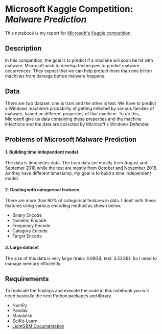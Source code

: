 # Microsoft Kaggle Competition: *Malware Prediction*

This notebook is my report for [Microsoft's Kaggle competition][competition].


[competition]: https://www.kaggle.com/c/microsoft-malware-prediction



## Description

In this competition, the goal is to predict if a machine will soon be hit with malware. Microsoft wish to develop techniques to predict malware occurrences. They expect that we can help protect more than one billion machines from damage before malware happens. 



## Data
There are two dataset. one is train and the other is test. We have to predict a Windows machine’s probability of getting infected by various families of malware, based on different properties of that machine. To do this, Microsoft give us data containing these properties and the machine infections and the data are collected by Microsoft's Windows Defender.


## Problems of Microsoft Malware Prediction 

#### 1. Building time independent model  
The data is timeseries data. The train data are mostly form August and Septemer 2018 while the test are mostly from October and November 2018. As they have different timestamp, my goal is to bulid a time independent model.

#### 2. Dealing with categorical features
There are more than 90% of categorical features in data. I dealt with these features using various encoding method as shown below. 

   * Binary Encode 
   * Numeric Encode
   * Frequency Encode
   * Category Encode
   * Target Encode

#### 3. Large dataset
The size of this data is very large (train: 4.08GB, test: 3.53GB). So I need to manage memory efficiently.



## Requirements

To replicate the findings and execute the code in this notebook you will need basically the next Python packages and library.

- NumPy
- Pandas
- Matplotlib
- SciKit-Learn
- [LightGBM Documentation](https://lightgbm.readthedocs.io/en/latest/Python-Intro.html) 
